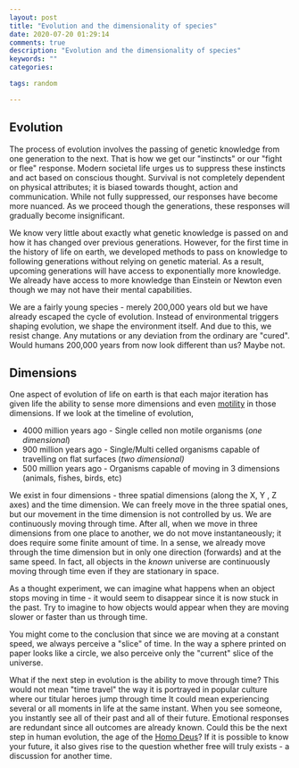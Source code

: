 ```yaml
---
layout: post
title: "Evolution and the dimensionality of species"
date: 2020-07-20 01:29:14
comments: true
description: "Evolution and the dimensionality of species"
keywords: ""
categories:

tags: random

---
```

<!-- wp:heading -->
<h2>Evolution</h2>
<!-- /wp:heading -->

<!-- wp:paragraph -->
<p>The process of evolution involves the passing of genetic knowledge from one generation to the next. That is how we get our "instincts" or our "fight or flee" response. Modern societal life urges us to suppress these instincts and act based on conscious thought. Survival is not completely dependent on physical attributes; it is biased towards thought, action and communication. While not fully suppressed, our responses have become more nuanced. As we proceed though the generations, these responses will gradually become insignificant.</p>
<!-- /wp:paragraph -->

<!-- wp:paragraph -->
<p>We know very little about exactly what genetic knowledge is passed on and how it has changed over previous generations. However, for the first time in the history of life on earth, we developed methods to pass on knowledge to following generations without relying on genetic material. As a result, upcoming generations will have access to exponentially more knowledge. We already have access to more knowledge than Einstein or Newton even though we may not have their mental capabilities.</p>
<!-- /wp:paragraph -->

<!-- wp:paragraph -->
<p>We are a fairly young species - merely 200,000 years old but we have already escaped the cycle of evolution. Instead of environmental triggers shaping evolution, we shape the environment itself. And due to this, we resist change. Any mutations or any deviation from the ordinary are "cured". Would humans 200,000 years from now look different than us? Maybe not.</p>
<!-- /wp:paragraph -->

<!-- wp:heading -->
<h2>Dimensions</h2>
<!-- /wp:heading -->

<!-- wp:paragraph -->
<p>One aspect of evolution of life on earth is that each major iteration has given life the ability to sense more dimensions and even <a href="https://en.wikipedia.org/wiki/Motility">motility</a> in those dimensions. If we look at the timeline of evolution,</p>
<!-- /wp:paragraph -->

<!-- wp:list -->
<ul><li>4000 million years ago - Single celled non motile organisms (<em>one dimensional</em>)</li><li>900 million years ago - Single/Multi celled organisms capable of travelling on flat surfaces (<em>two dimensional)</em></li><li>500 million years ago - Organisms capable of moving in 3 dimensions (animals, fishes, birds, etc)</li></ul>
<!-- /wp:list -->

<!-- wp:paragraph -->
<p>We exist in four dimensions - three spatial dimensions (along the X, Y , Z axes) and the time dimension. We can freely move in the three spatial ones, but our movement in the time dimension is not controlled by us. We are continuously moving through time. After all, when we move in three dimensions from one place to another, we do not move instantaneously; it does require some finite amount of time. In a sense, we already move through the time dimension but in only one direction (forwards) and at the same speed. In fact, all objects in the <em>known</em> universe are continuously moving through time even if they are stationary in space.</p>
<!-- /wp:paragraph -->

<!-- wp:paragraph -->
<p>As a thought experiment, we can imagine what happens when an object stops moving in time - it would seem to disappear since it is now stuck in the past. Try to imagine to how objects would appear when they are moving slower or faster than us through time.</p>
<!-- /wp:paragraph -->

<!-- wp:paragraph -->
<p>You might come to the conclusion that since we are moving at a constant speed, we always perceive a "slice" of time. In the way a sphere printed on paper looks like a circle, we also perceive only the "current" slice of the universe.</p>
<!-- /wp:paragraph -->

<!-- wp:paragraph -->
<p>What if the next step in evolution is the ability to move through time? This would not mean "time travel" the way it is portrayed in popular culture where our titular heroes jump through time  It could mean experiencing several or all moments in life at the same instant. When you see someone, you instantly see all of their past and all of their future. Emotional responses are redundant since all outcomes are already known. Could this be the next step in human evolution, the age of the <a href="https://www.ynharari.com/book/homo-deus/">Homo Deus</a>? If it is possible to know your future, it also gives rise to the question whether free will truly exists - a discussion for another time.</p>
<!-- /wp:paragraph -->